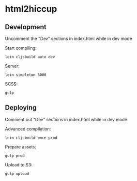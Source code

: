 # html2hiccup


## Development

Uncomment the "Dev" sections in index.html while in dev mode

Start compiling:

    lein cljsbuild auto dev

Server:

    lein simpleton 5000

SCSS:

    gulp

## Deploying

Comment out "Dev" sections in index.html while in dev mode

Advanced compilation:

    lein cljsbuild once prod

Prepare assets:

    gulp prod

Upload to S3:

    gulp upload

